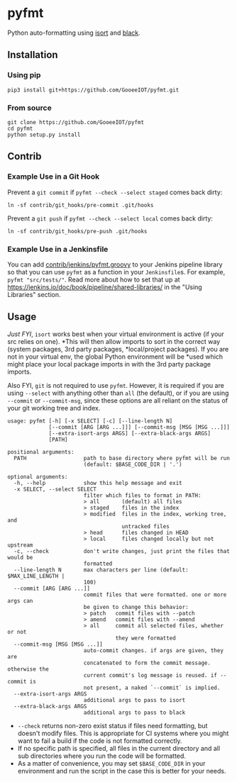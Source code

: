 # pyfmt

Python auto-formatting using [isort](https://isort.readthedocs.io/en/latest/) and
[black](https://black.readthedocs.io/en/latest/).

## Installation

### Using pip

```console
pip3 install git+https://github.com/GooeeIOT/pyfmt.git
```

### From source

```console
git clone https://github.com/GooeeIOT/pyfmt
cd pyfmt
python setup.py install
```

## Contrib

### Example Use in a Git Hook

Prevent a `git commit` if `pyfmt --check --select staged` comes back dirty:

```console
ln -sf contrib/git_hooks/pre-commit .git/hooks
```

Prevent a `git push` if `pyfmt --check --select local` comes back dirty:

```console
ln -sf contrib/git_hooks/pre-push .git/hooks
```

### Example Use in a Jenkinsfile

You can add [contrib/jenkins/pyfmt.groovy](contrib/jenkins/pyfmt.groovy) to your Jenkins pipeline
library so that you can use `pyfmt` as a function in your `Jenkinsfile`s. For example,
`pyfmt "src/tests/"`. Read more about how to set that up at
https://jenkins.io/doc/book/pipeline/shared-libraries/ in the "Using Libraries" section.

## Usage

*Just FYI*, `isort` works best when your virtual environment is active (if your src relies on one).
*This will then allow imports to sort in the correct way (system packages, 3rd party packages,
*local/project packages). If you are not in your virtual env, the global Python environment will be
*used which might place your local package imports in with the 3rd party package imports.

Also FYI, `git` is not required to use `pyfmt`. However, it is required if you are using `--select`
with anything other than `all` (the default), or if you are using `--commit` or `--commit-msg`,
since these options are all reliant on the status of your git working tree and index.

```console
usage: pyfmt [-h] [-x SELECT] [-c] [--line-length N]
             [--commit [ARG [ARG ...]]] [--commit-msg [MSG [MSG ...]]]
             [--extra-isort-args ARGS] [--extra-black-args ARGS]
             [PATH]

positional arguments:
  PATH                  path to base directory where pyfmt will be run
                        (default: $BASE_CODE_DIR | '.')

optional arguments:
  -h, --help            show this help message and exit
  -x SELECT, --select SELECT
                        filter which files to format in PATH:
                        > all       (default) all files
                        > staged    files in the index
                        > modified  files in the index, working tree, and
                                    untracked files
                        > head      files changed in HEAD
                        > local     files changed locally but not upstream
  -c, --check           don't write changes, just print the files that would be
                        formatted
  --line-length N       max characters per line (default: $MAX_LINE_LENGTH |
                        100)
  --commit [ARG [ARG ...]]
                        commit files that were formatted. one or more args can
                        be given to change this behavior:
                        > patch   commit files with --patch
                        > amend   commit files with --amend
                        > all     commit all selected files, whether or not
                                  they were formatted
  --commit-msg [MSG [MSG ...]]
                        auto-commit changes. if args are given, they are
                        concatenated to form the commit message. otherwise the
                        current commit's log message is reused. if --commit is
                        not present, a naked `--commit` is implied.
  --extra-isort-args ARGS
                        additional args to pass to isort
  --extra-black-args ARGS
                        additional args to pass to black
```

* `--check` returns non-zero exist status if files need formatting, but doesn't modify files. This
  is appropriate for CI systems where you might want to fail a build if the code is not formatted
  correctly.
* If no specific path is specified, all files in the current directory and all sub directories where
  you run the code will be formatted.
* As a matter of convenience, you may set `$BASE_CODE_DIR` in your environment and run the script
  in the case this is better for your needs.
